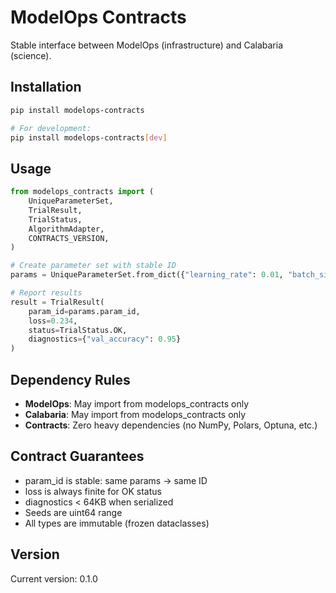 # ModelOps Contracts

Stable interface between ModelOps (infrastructure) and Calabaria (science).

## Installation

```bash
pip install modelops-contracts

# For development:
pip install modelops-contracts[dev]
```

## Usage

```python
from modelops_contracts import (
    UniqueParameterSet,
    TrialResult,
    TrialStatus,
    AlgorithmAdapter,
    CONTRACTS_VERSION,
)

# Create parameter set with stable ID
params = UniqueParameterSet.from_dict({"learning_rate": 0.01, "batch_size": 32})

# Report results  
result = TrialResult(
    param_id=params.param_id,
    loss=0.234,
    status=TrialStatus.OK,
    diagnostics={"val_accuracy": 0.95}
)
```

## Dependency Rules

- **ModelOps**: May import from modelops_contracts only
- **Calabaria**: May import from modelops_contracts only  
- **Contracts**: Zero heavy dependencies (no NumPy, Polars, Optuna, etc.)

## Contract Guarantees

- param_id is stable: same params → same ID
- loss is always finite for OK status
- diagnostics < 64KB when serialized
- Seeds are uint64 range
- All types are immutable (frozen dataclasses)

## Version

Current version: 0.1.0
